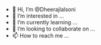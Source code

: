 - 👋 Hi, I’m @Dheerajlalsoni
- 👀 I’m interested in ...
- 🌱 I’m currently learning ...
- 💞️ I’m looking to collaborate on ...
- 📫 How to reach me ...

<!---
Dheerajlalsoni/Dheerajlalsoni is a ✨ special ✨ repository because its `README.md` (this file) appears on your GitHub profile.
You can click the Preview link to take a look at your changes.
--->
